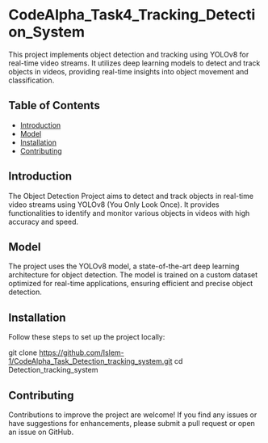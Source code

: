 # CodeAlpha_Task4_Tracking_Detection_System

This project implements object detection and tracking using YOLOv8 for real-time video streams. It utilizes deep learning models to detect and track objects in videos, providing real-time insights into object movement and classification.

## Table of Contents

- [Introduction](#introduction)
- [Model](#model)
- [Installation](#installation)
- [Contributing](#contributing)

## Introduction

The Object Detection Project aims to detect and track objects in real-time video streams using YOLOv8 (You Only Look Once). It provides functionalities to identify and monitor various objects in videos with high accuracy and speed.

## Model

The project uses the YOLOv8 model, a state-of-the-art deep learning architecture for object detection. The model is trained on a custom dataset optimized for real-time applications, ensuring efficient and precise object detection.

## Installation

Follow these steps to set up the project locally:

   git clone https://github.com/Islem-1/CodeAlpha_Task_Detection_tracking_system.git
   cd Detection_tracking_system
   


## Contributing
Contributions to improve the project are welcome! If you find any issues or have suggestions for enhancements, please submit a pull request or open an issue on GitHub.   